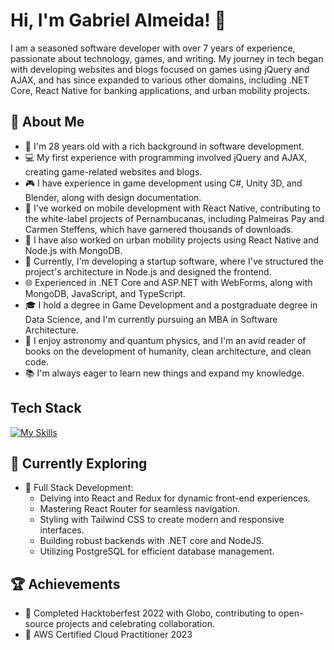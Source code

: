 # Hi, I'm Gabriel Almeida! 👋

I am a seasoned software developer with over 7 years of experience, passionate about technology, games, and writing. My journey in tech began with developing websites and blogs focused on games using jQuery and AJAX, and has since expanded to various other domains, including .NET Core, React Native for banking applications, and urban mobility projects.


## 🚀 About Me

- 🌟 I'm 28 years old with a rich background in software development.
- 💻 My first experience with programming involved jQuery and AJAX, creating game-related websites and blogs.
- 🎮 I have experience in game development using C#, Unity 3D, and Blender, along with design documentation.
- 📱 I've worked on mobile development with React Native, contributing to the white-label projects of Pernambucanas, including Palmeiras Pay and Carmen Steffens, which have garnered thousands of downloads.
- 🚀 I have also worked on urban mobility projects using React Native and Node.js with MongoDB.
- 🏢 Currently, I'm developing a startup software, where I've structured the project's architecture in Node.js and designed the frontend.
- 🌐 Experienced in .NET Core and ASP.NET with WebForms, along with MongoDB, JavaScript, and TypeScript.
- 🎓 I hold a degree in Game Development and a postgraduate degree in Data Science, and I'm currently pursuing an MBA in Software Architecture.
- 🌌 I enjoy astronomy and quantum physics, and I'm an avid reader of books on the development of humanity, clean architecture, and clean code.
- 📚 I'm always eager to learn new things and expand my knowledge.

## Tech Stack
[![My Skills](https://skillicons.dev/icons?i=js,html,css,csharp,unity,blender,react,nodejs,mongodb,dotnet,typescript)](https://skillicons.dev)

## 🌱 Currently Exploring

- 🚀 Full Stack Development:
  - Delving into React and Redux for dynamic front-end experiences.
  - Mastering React Router for seamless navigation.
  - Styling with Tailwind CSS to create modern and responsive interfaces.
  - Building robust backends with .NET core and NodeJS.
  - Utilizing PostgreSQL for efficient database management.

## 🏆 Achievements

- 🌟 Completed Hacktoberfest 2022 with Globo, contributing to open-source projects and celebrating collaboration.
- 🌟 AWS Certified Cloud Practitioner 2023

